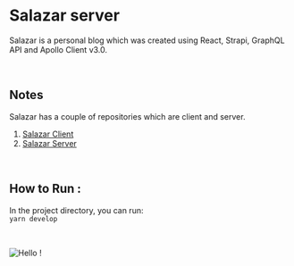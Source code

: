 # Salazar server

Salazar is a personal blog which was created using React, Strapi, GraphQL API and Apollo Client v3.0.

<br />

## Notes

Salazar has a couple of repositories which are client and server.<br />
1. [Salazar Client](https://github.com/kevinadhiguna/salazar-client)
2. [Salazar Server](https://github.com/kevinadhiguna/salazar-server)

<br />

## How to Run :

In the project directory, you can run:<br />
`yarn develop`

<br />

![Hello !](https://api.visitorbadge.io/api/VisitorHit?user=kevinadhiguna&repo=salazar-server&label=thanks%20for%20dropping%20in%20!&labelColor=%23000000&countColor=%23FFFFFF)
